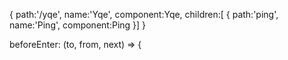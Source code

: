 {
      path:'/yqe',
      name:'Yqe',
      component:Yqe,
      children:[
        {
          path:'ping',
          name:'Ping',
          component:Ping
        }]
}

beforeEnter: (to, from, next) => {